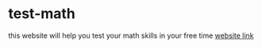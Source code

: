# test-math
this website will help you test your math skills in your free time
[website link](https://arshaikh-web.github.io/test-math/)
